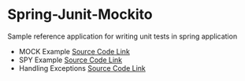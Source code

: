 # Spring-Junit-Mockito

Sample reference application for writing unit tests in spring application

- MOCK Example [Source Code Link](JunitSpring/src/test/java/com/example/junit/service/TaxServiceMockTest3.java)
- SPY Example [Source Code Link](JunitSpring/src/test/java/com/example/junit/service/TaxServiceSpyTest4.java)
- Handling Exceptions [Source Code Link](JunitSpring/src/test/java/com/example/junit/service/TaxServiceMockExceptionTest5.java)
